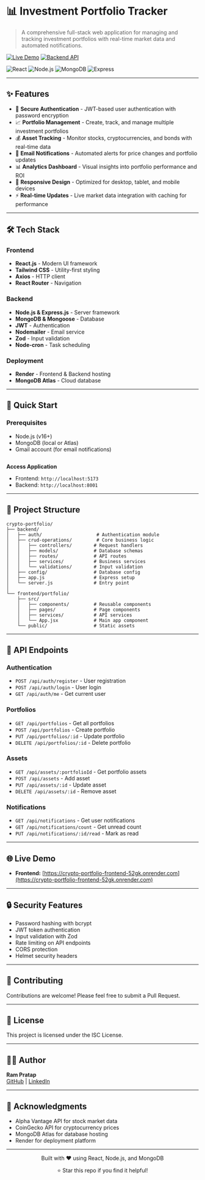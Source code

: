 # 📊 Investment Portfolio Tracker

> A comprehensive full-stack web application for managing and tracking investment portfolios with real-time market data and automated notifications.

[![Live Demo](https://img.shields.io/badge/demo-live-success)](https://crypto-portfolio-frontend-52gk.onrender.com)
[![Backend API](https://img.shields.io/badge/API-active-blue)](https://portfolio-1md9.onrender.com)

![React](https://img.shields.io/badge/React-18.x-61DAFB?logo=react)
![Node.js](https://img.shields.io/badge/Node.js-18.x-339933?logo=node.js)
![MongoDB](https://img.shields.io/badge/MongoDB-Atlas-47A248?logo=mongodb)
![Express](https://img.shields.io/badge/Express-4.x-000000?logo=express)

---

## ✨ Features

- 🔐 **Secure Authentication** - JWT-based user authentication with password encryption
- 📈 **Portfolio Management** - Create, track, and manage multiple investment portfolios
- 💰 **Asset Tracking** - Monitor stocks, cryptocurrencies, and bonds with real-time data
- 📧 **Email Notifications** - Automated alerts for price changes and portfolio updates
- 📊 **Analytics Dashboard** - Visual insights into portfolio performance and ROI
- 🎨 **Responsive Design** - Optimized for desktop, tablet, and mobile devices
- ⚡ **Real-time Updates** - Live market data integration with caching for performance

---

## 🛠️ Tech Stack

### Frontend
- **React.js** - Modern UI framework
- **Tailwind CSS** - Utility-first styling
- **Axios** - HTTP client
- **React Router** - Navigation

### Backend
- **Node.js & Express.js** - Server framework
- **MongoDB & Mongoose** - Database
- **JWT** - Authentication
- **Nodemailer** - Email service
- **Zod** - Input validation
- **Node-cron** - Task scheduling

### Deployment
- **Render** - Frontend & Backend hosting
- **MongoDB Atlas** - Cloud database

---

## 🚀 Quick Start

### Prerequisites
- Node.js (v16+)
- MongoDB (local or Atlas)
- Gmail account (for email notifications)
   ```

**Access Application**
   - Frontend: `http://localhost:5173`
   - Backend: `http://localhost:8001`

---

## 📁 Project Structure

```
crypto-portfolio/
├── backend/
│   ├── auth/                    # Authentication module
│   ├── crud-operations/         # Core business logic
│   │   ├── controllers/        # Request handlers
│   │   ├── models/             # Database schemas
│   │   ├── routes/             # API routes
│   │   ├── services/           # Business services
│   │   └── validations/        # Input validation
│   ├── config/                 # Database config
│   ├── app.js                  # Express setup
│   └── server.js               # Entry point
│
└── frontend/portfolio/
    ├── src/
    │   ├── components/         # Reusable components
    │   ├── pages/              # Page components
    │   ├── services/           # API services
    │   └── App.jsx             # Main app component
    └── public/                 # Static assets
```

---

## 🔑 API Endpoints

### Authentication
- `POST /api/auth/register` - User registration
- `POST /api/auth/login` - User login
- `GET /api/auth/me` - Get current user

### Portfolios
- `GET /api/portfolios` - Get all portfolios
- `POST /api/portfolios` - Create portfolio
- `PUT /api/portfolios/:id` - Update portfolio
- `DELETE /api/portfolios/:id` - Delete portfolio

### Assets
- `GET /api/assets/:portfolioId` - Get portfolio assets
- `POST /api/assets` - Add asset
- `PUT /api/assets/:id` - Update asset
- `DELETE /api/assets/:id` - Remove asset

### Notifications
- `GET /api/notifications` - Get user notifications
- `GET /api/notifications/count` - Get unread count
- `PUT /api/notifications/:id/read` - Mark as read

---

## 🌐 Live Demo

- **Frontend:** [https://crypto-portfolio-frontend-52gk.onrender.com](https://crypto-portfolio-frontend-52gk.onrender.com)
---


## 🔒 Security Features

- Password hashing with bcrypt
- JWT token authentication
- Input validation with Zod
- Rate limiting on API endpoints
- CORS protection
- Helmet security headers

---

## 🤝 Contributing

Contributions are welcome! Please feel free to submit a Pull Request.

---

## 📝 License

This project is licensed under the ISC License.

---

## 👨‍💻 Author

**Ram Pratap**  
[GitHub](https://github.com/ydvRam) | [LinkedIn](https://linkedin.com/in/your-profile)

---

## 🙏 Acknowledgments

- Alpha Vantage API for stock market data
- CoinGecko API for cryptocurrency prices
- MongoDB Atlas for database hosting
- Render for deployment platform

---

<div align="center">
  <p>Built with ❤️ using React, Node.js, and MongoDB</p>
  <p>⭐ Star this repo if you find it helpful!</p>
</div>

